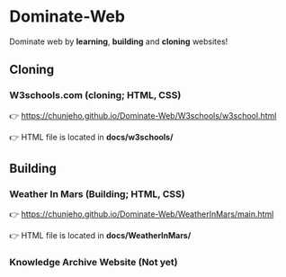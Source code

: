 # Dominate-Web
Dominate web by **learning**, **building** and **cloning** websites!

## Cloning

### W3schools.com (cloning; HTML, CSS)
👉 https://chunjeho.github.io/Dominate-Web/W3schools/w3school.html

👉 HTML file is located in **docs/w3schools/**

## Building

### Weather In Mars (Building; HTML, CSS)
👉 https://chunjeho.github.io/Dominate-Web/WeatherInMars/main.html

👉 HTML file is located in **docs/WeatherInMars/**

### Knowledge Archive Website (Not yet)
